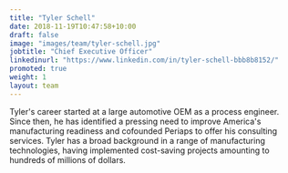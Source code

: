 ```yaml
---
title: "Tyler Schell"
date: 2018-11-19T10:47:58+10:00
draft: false
image: "images/team/tyler-schell.jpg"
jobtitle: "Chief Executive Officer"
linkedinurl: "https://www.linkedin.com/in/tyler-schell-bbb8b8152/"
promoted: true
weight: 1
layout: team
---
```


Tyler's career started at a large automotive OEM as a process engineer. Since then, he has identified a pressing need to improve America's manufacturing readiness and cofounded Periaps to offer his consulting services. Tyler has a broad background in a range of manufacturing technologies, having implemented cost-saving projects amounting to hundreds of millions of dollars.
